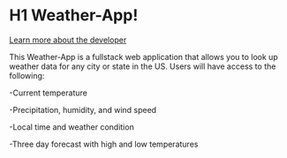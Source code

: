 # H1 Weather-App!

[Learn more about the developer](https://www.linkedin.com/in/stephen-garner-682357b7/)

This Weather-App is a fullstack web application that allows you to look up weather data for any city or state in the US. Users will have access to the following:

-Current temperature

-Precipitation, humidity, and wind speed

-Local time and weather condition 

-Three day forecast with high and low temperatures



